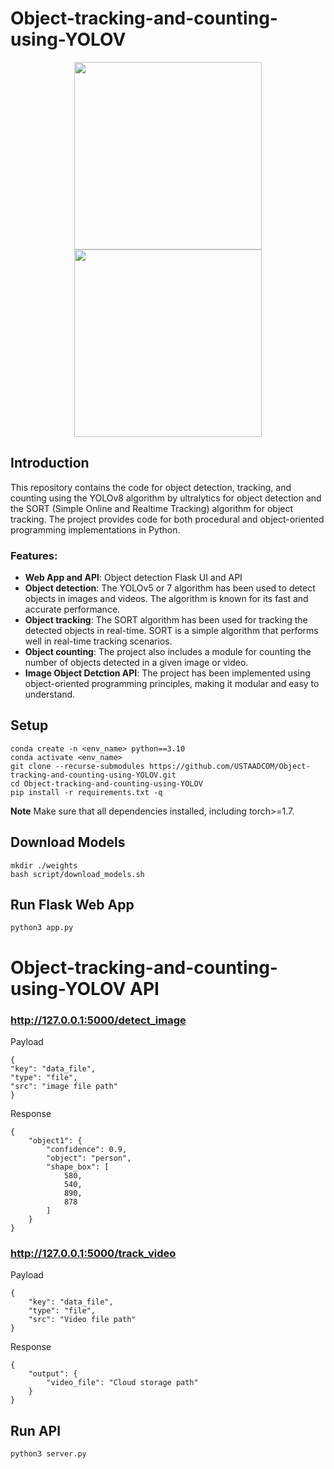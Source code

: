 # Object-tracking-and-counting-using-YOLOV


<div align="center">
<p>
<img src="assets/traffic.gif" width="300"/>  <img src="assets/output_1696816969211397.gif" width="300"/> 
</p>
</div>



## Introduction

This repository contains the code for object detection, tracking, and counting using the YOLOv8 algorithm by ultralytics for object detection and the SORT (Simple Online and Realtime Tracking) algorithm for object tracking. The project provides code for both procedural and object-oriented programming implementations in Python.

### Features:
* **Web App and API**: Object detection Flask UI and API
* **Object detection**: The YOLOv5 or 7 algorithm has been used to detect objects in images and videos. The algorithm is known for its fast and accurate performance.
* **Object tracking**: The SORT algorithm has been used for tracking the detected objects in real-time. SORT is a simple algorithm that performs well in real-time tracking scenarios.
* **Object counting**: The project also includes a module for counting the number of objects detected in a given image or video.
* **Image Object Detction API**: The project has been implemented using object-oriented programming principles, making it modular and easy to understand.

## Setup
  ```code
  conda create -n <env_name> python==3.10
  conda activate <env_name>
  git clone --recurse-submodules https://github.com/USTAADCOM/Object-tracking-and-counting-using-YOLOV.git
  cd Object-tracking-and-counting-using-YOLOV
  pip install -r requirements.txt -q
  ```
**Note** Make sure that all dependencies installed, including torch>=1.7.

## Download Models
  ```code
  mkdir ./weights
  bash script/download_models.sh
```
## Run Flask Web App
```code
python3 app.py 
```
# Object-tracking-and-counting-using-YOLOV API
### http://127.0.0.1:5000/detect_image
Payload
```code
{
"key": "data_file",
"type": "file",		
"src": "image file path"
}
```
Response 
```code
{
    "object1": {
        "confidence": 0.9,
        "object": "person",
        "shape_box": [
            580,
            540,
            890,
            878
        ]
    }
}
```
###  http://127.0.0.1:5000/track_video 
Payload
```code
{
    "key": "data_file",
    "type": "file",
    "src": "Video file path"
}
```
Response 
```code
{
    "output": {
        "video_file": "Cloud storage path"
    }
}
```
## Run API
```code
python3 server.py 
```
